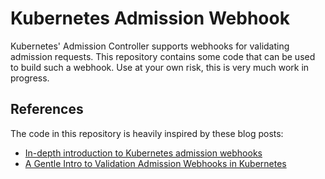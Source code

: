 # Kubernetes Admission Webhook

Kubernetes' Admission Controller supports webhooks for validating admission
requests. This repository contains some code that can be used to build such
a webhook. Use at your own risk, this is very much work in progress.

## References

The code in this repository is heavily inspired by these blog posts:

  * [In-depth introduction to Kubernetes admission webhooks](https://banzaicloud.com/blog/k8s-admission-webhooks/)
  * [A Gentle Intro to Validation Admission Webhooks in Kubernetes](https://container-solutions.com/a-gentle-intro-to-validation-admission-webhooks-in-kubernetes/)
